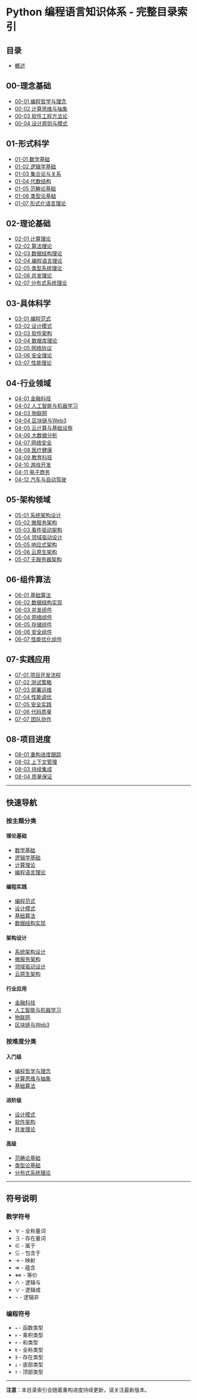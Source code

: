 # Python 编程语言知识体系 - 完整目录索引

## 目录

* [概述](README.md)

## 00-理念基础

* [00-01 编程哲学与理念](00-理念基础/00-01-编程哲学与理念.md)
* [00-02 计算思维与抽象](00-理念基础/00-02-计算思维与抽象.md)
* [00-03 软件工程方法论](00-理念基础/00-03-软件工程方法论.md)
* [00-04 设计原则与模式](00-理念基础/00-04-设计原则与模式.md)

## 01-形式科学

* [01-01 数学基础](01-形式科学/01-01-数学基础.md)
* [01-02 逻辑学基础](01-形式科学/01-02-逻辑学基础.md)
* [01-03 集合论与关系](01-形式科学/01-03-集合论与关系.md)
* [01-04 代数结构](01-形式科学/01-04-代数结构.md)
* [01-05 范畴论基础](01-形式科学/01-05-范畴论基础.md)
* [01-06 类型论基础](01-形式科学/01-06-类型论基础.md)
* [01-07 形式化语言理论](01-形式科学/01-07-形式化语言理论.md)

## 02-理论基础

* [02-01 计算理论](02-理论基础/02-01-计算理论.md)
* [02-02 算法理论](02-理论基础/02-02-算法理论.md)
* [02-03 数据结构理论](02-理论基础/02-03-数据结构理论.md)
* [02-04 编程语言理论](02-理论基础/02-04-编程语言理论.md)
* [02-05 类型系统理论](02-理论基础/02-05-类型系统理论.md)
* [02-06 并发理论](02-理论基础/02-06-并发理论.md)
* [02-07 分布式系统理论](02-理论基础/02-07-分布式系统理论.md)

## 03-具体科学

* [03-01 编程范式](03-具体科学/03-01-编程范式.md)
* [03-02 设计模式](03-具体科学/03-02-设计模式.md)
* [03-03 软件架构](03-具体科学/03-03-软件架构.md)
* [03-04 数据库理论](03-具体科学/03-04-数据库理论.md)
* [03-05 网络协议](03-具体科学/03-05-网络协议.md)
* [03-06 安全理论](03-具体科学/03-06-安全理论.md)
* [03-07 性能理论](03-具体科学/03-07-性能理论.md)

## 04-行业领域

* [04-01 金融科技](04-行业领域/04-01-金融科技.md)
* [04-02 人工智能与机器学习](04-行业领域/04-02-人工智能与机器学习.md)
* [04-03 物联网](04-行业领域/04-03-物联网.md)
* [04-04 区块链与Web3](04-行业领域/04-04-区块链与Web3.md)
* [04-05 云计算与基础设施](04-行业领域/04-05-云计算与基础设施.md)
* [04-06 大数据分析](04-行业领域/04-06-大数据分析.md)
* [04-07 网络安全](04-行业领域/04-07-网络安全.md)
* [04-08 医疗健康](04-行业领域/04-08-医疗健康.md)
* [04-09 教育科技](04-行业领域/04-09-教育科技.md)
* [04-10 游戏开发](04-行业领域/04-10-游戏开发.md)
* [04-11 电子商务](04-行业领域/04-11-电子商务.md)
* [04-12 汽车与自动驾驶](04-行业领域/04-12-汽车与自动驾驶.md)

## 05-架构领域

* [05-01 系统架构设计](05-架构领域/05-01-系统架构设计.md)
* [05-02 微服务架构](05-架构领域/05-02-微服务架构.md)
* [05-03 事件驱动架构](05-架构领域/05-03-事件驱动架构.md)
* [05-04 领域驱动设计](05-架构领域/05-04-领域驱动设计.md)
* [05-05 响应式架构](05-架构领域/05-05-响应式架构.md)
* [05-06 云原生架构](05-架构领域/05-06-云原生架构.md)
* [05-07 无服务器架构](05-架构领域/05-07-无服务器架构.md)

## 06-组件算法

* [06-01 基础算法](06-组件算法/06-01-基础算法.md)
* [06-02 数据结构实现](06-组件算法/06-02-数据结构实现.md)
* [06-03 并发组件](06-组件算法/06-03-并发组件.md)
* [06-04 网络组件](06-组件算法/06-04-网络组件.md)
* [06-05 存储组件](06-组件算法/06-05-存储组件.md)
* [06-06 安全组件](06-组件算法/06-06-安全组件.md)
* [06-07 性能优化组件](06-组件算法/06-07-性能优化组件.md)

## 07-实践应用

* [07-01 项目开发流程](07-实践应用/07-01-项目开发流程.md)
* [07-02 测试策略](07-实践应用/07-02-测试策略.md)
* [07-03 部署运维](07-实践应用/07-03-部署运维.md)
* [07-04 性能调优](07-实践应用/07-04-性能调优.md)
* [07-05 安全实践](07-实践应用/07-05-安全实践.md)
* [07-06 代码质量](07-实践应用/07-06-代码质量.md)
* [07-07 团队协作](07-实践应用/07-07-团队协作.md)

## 08-项目进度

* [08-01 重构进度跟踪](08-项目进度/08-01-重构进度跟踪.md)
* [08-02 上下文管理](08-项目进度/08-02-上下文管理.md)
* [08-03 持续集成](08-项目进度/08-03-持续集成.md)
* [08-04 质量保证](08-项目进度/08-04-质量保证.md)

---

## 快速导航

### 按主题分类

#### 理论基础
- [数学基础](01-形式科学/01-01-数学基础.md)
- [逻辑学基础](01-形式科学/01-02-逻辑学基础.md)
- [计算理论](02-理论基础/02-01-计算理论.md)
- [编程语言理论](02-理论基础/02-04-编程语言理论.md)

#### 编程实践
- [编程范式](03-具体科学/03-01-编程范式.md)
- [设计模式](03-具体科学/03-02-设计模式.md)
- [基础算法](06-组件算法/06-01-基础算法.md)
- [数据结构实现](06-组件算法/06-02-数据结构实现.md)

#### 架构设计
- [系统架构设计](05-架构领域/05-01-系统架构设计.md)
- [微服务架构](05-架构领域/05-02-微服务架构.md)
- [领域驱动设计](05-架构领域/05-04-领域驱动设计.md)
- [云原生架构](05-架构领域/05-06-云原生架构.md)

#### 行业应用
- [金融科技](04-行业领域/04-01-金融科技.md)
- [人工智能与机器学习](04-行业领域/04-02-人工智能与机器学习.md)
- [物联网](04-行业领域/04-03-物联网.md)
- [区块链与Web3](04-行业领域/04-04-区块链与Web3.md)

### 按难度分类

#### 入门级
- [编程哲学与理念](00-理念基础/00-01-编程哲学与理念.md)
- [计算思维与抽象](00-理念基础/00-02-计算思维与抽象.md)
- [基础算法](06-组件算法/06-01-基础算法.md)

#### 进阶级
- [设计模式](03-具体科学/03-02-设计模式.md)
- [软件架构](03-具体科学/03-03-软件架构.md)
- [并发理论](02-理论基础/02-06-并发理论.md)

#### 高级
- [范畴论基础](01-形式科学/01-05-范畴论基础.md)
- [类型论基础](01-形式科学/01-06-类型论基础.md)
- [分布式系统理论](02-理论基础/02-07-分布式系统理论.md)

---

## 符号说明

### 数学符号
- $\forall$ - 全称量词
- $\exists$ - 存在量词
- $\in$ - 属于
- $\subseteq$ - 包含于
- $\rightarrow$ - 映射
- $\Rightarrow$ - 蕴含
- $\Leftrightarrow$ - 等价
- $\land$ - 逻辑与
- $\lor$ - 逻辑或
- $\neg$ - 逻辑非

### 编程符号
- `→` - 函数类型
- `×` - 乘积类型
- `+` - 和类型
- `∀` - 全称类型
- `∃` - 存在类型
- `⊥` - 底部类型
- `⊤` - 顶部类型

---

**注意**：本目录索引会随着重构进度持续更新，请关注最新版本。
